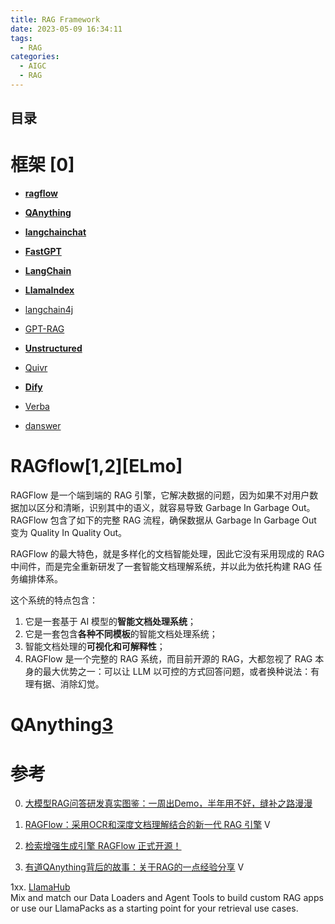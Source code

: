 ```yaml
---
title: RAG Framework
date: 2023-05-09 16:34:11
tags:
  - RAG
categories: 
  - AIGC
  - RAG  
---
```


<p></p>
<!-- more -->

## 目录
<!-- toc -->


[1]: https://github.com/infiniflow/ragflow/tree/main
[2]: https://github.com/netease-youdao/QAnything/tree/master
[3]: https://github.com/chatchat-space/Langchain-Chatchat/releases/tag/v0.2.8
[4]: https://github.com/labring/FastGPT
[5]: https://github.com/langchain-ai/langchain/
[6]: https://github.com/run-llama/llama_index/
[7]: https://github.com/langchain4j/langchain4j
[8]: https://github.com/Azure/GPT-RAG
[9]: https://github.com/Unstructured-IO/unstructured
[10]: https://github.com/StanGirard/quivr
[11]: https://github.com/langgenius/dify
[12]: https://github.com/weaviate/Verba
[13]: https://github.com/danswer-ai/danswer

# 框架 [0]
+ [**ragflow**][1] 
+ [**QAnything**][2] 
+ [**langchainchat**][3]
+ [**FastGPT**][4]  
+ [**LangChain**][5] 
+ [**LlamaIndex**][6]


+ [langchain4j][7] 
+ [GPT-RAG][8] 
+ [**Unstructured**][9]
+ [Quivr][10] 
+ [**Dify**][11] 
+ [Verba][12] 
+ [danswer][13]

# RAGflow[1,2][ELmo]
RAGFlow 是一个端到端的 RAG 引擎，它解决数据的问题，因为如果不对用户数据加以区分和清晰，识别其中的语义，就容易导致 Garbage In Garbage Out。RAGFlow 包含了如下的完整 RAG 流程，确保数据从 Garbage In Garbage Out 变为 Quality In Quality Out。

RAGFlow 的最大特色，就是多样化的文档智能处理，因此它没有采用现成的 RAG 中间件，而是完全重新研发了一套智能文档理解系统，并以此为依托构建 RAG 任务编排体系。

这个系统的特点包含：
1. 它是一套基于 AI 模型的**智能文档处理系统**；
2. 它是一套包含**各种不同模板**的智能文档处理系统；
3. 智能文档处理的**可视化和可解释性**；
4. RAGFlow 是一个完整的 RAG 系统，而目前开源的 RAG，大都忽视了 RAG 本身的最大优势之一：可以让 LLM 以可控的方式回答问题，或者换种说法：有理有据、消除幻觉。

# QAnything[3]

# 参考
0. [大模型RAG问答研发真实图鉴：一周出Demo，半年用不好，缝补之路漫漫 ](https://mp.weixin.qq.com/s?__biz=MzAxMjc3MjkyMg==&mid=2648407281&idx=2&sn=f39b46cad1787123b485d76dff33bc93)

1. [RAGFlow：采用OCR和深度文档理解结合的新一代 RAG 引擎](https://www.bilibili.com/video/BV12T42117VT/) V
2. [检索增强生成引擎 RAGFlow 正式开源！](https://www.infoq.cn/article/hjJM3kV620iDoYYOBtPs)

3. [有道QAnything背后的故事：关于RAG的一点经验分享](https://www.bilibili.com/video/BV1HF4m1w7rY/) V




1xx. [LlamaHub](https://llamahub.ai/)   
      Mix and match our Data Loaders and Agent Tools to build custom RAG apps or use our LlamaPacks as a starting point for your retrieval use cases.
      
